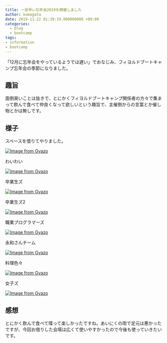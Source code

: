 ```yaml
---
title: 一足早い忘年会2019を開催しました
author: komagata
date: 2019-11-22 01:39:19.000000000 +09:00
categories:
  - blog
  - bootcamp
tags:
- information
- bootcamp
---
```

「12月に忘年会をやっているようでは遅い」でおなじみ、フィヨルドブートキャンプ忘年会の季節になりました。

## 趣旨

面倒臭いことは抜きで、とにかくフィヨルドブートキャンプ関係者の方々で集まって飲んで食べて仲良くなって欲しいという趣旨で、主催側からの言葉とか催し物とかは無しです。

## 様子

スペースを借りてやりました。

[![Image from Gyazo](https://i.gyazo.com/1b26ea240f0ea21d4a8262d23b8eb01b.jpg)](https://gyazo.com/1b26ea240f0ea21d4a8262d23b8eb01b)

わいわい

[![Image from Gyazo](https://i.gyazo.com/088afe9fc63c674f3a255255965a28b0.jpg)](https://gyazo.com/088afe9fc63c674f3a255255965a28b0)

卒業生ズ

[![Image from Gyazo](https://i.gyazo.com/303da2e4ef8bef4fea1a57808430b29a.jpg)](https://gyazo.com/303da2e4ef8bef4fea1a57808430b29a)

卒業生ズ2

[![Image from Gyazo](https://i.gyazo.com/3c6ab13167996d859538a7c9d2b8dded.jpg)](https://gyazo.com/3c6ab13167996d859538a7c9d2b8dded)

職業プログラマーズ

[![Image from Gyazo](https://i.gyazo.com/158343c748f045024124d4c9244cc301.jpg)](https://gyazo.com/158343c748f045024124d4c9244cc301)

永和さんチーム

[![Image from Gyazo](https://i.gyazo.com/fa5e1ded458fcaf517a7d9540b404dc1.jpg)](https://gyazo.com/fa5e1ded458fcaf517a7d9540b404dc1)

料理色々

[![Image from Gyazo](https://i.gyazo.com/7bb28a4aeec785e46bd73e77dd2910d8.jpg)](https://gyazo.com/7bb28a4aeec785e46bd73e77dd2910d8)

女子ズ

[![Image from Gyazo](https://i.gyazo.com/8149b4a91fcafb7f9fdb66baf3b88cbf.jpg)](https://gyazo.com/8149b4a91fcafb7f9fdb66baf3b88cbf)

## 感想

とにかく飲んで食べて喋って楽しかったですね。あいにくの雨で足元は悪かったですが、今回お借りした会場は広くて使いやすかったので今後も使っていきたいです。